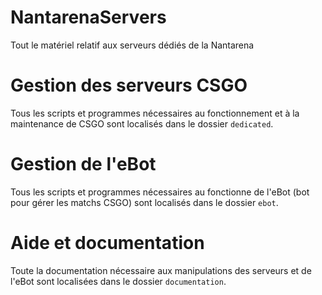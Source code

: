 NantarenaServers
================

Tout le matériel relatif aux serveurs dédiés de la Nantarena

# Gestion des serveurs CSGO

Tous les scripts et programmes nécessaires au fonctionnement et à la maintenance
de CSGO sont localisés dans le dossier `dedicated`.

# Gestion de l'eBot

Tous les scripts et programmes nécessaires au fonctionne de l'eBot (bot pour
gérer les matchs CSGO) sont localisés dans le dossier `ebot`.

# Aide et documentation

Toute la documentation nécessaire aux manipulations des serveurs et de l'eBot 
sont localisées dans le dossier `documentation`.
